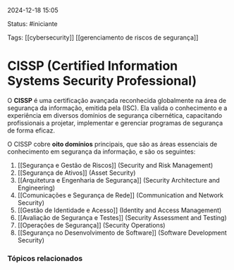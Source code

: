 
2024-12-18 15:05

Status: #iniciante

Tags: [[cybersecurity]] [[gerenciamento de riscos de segurança]]


# CISSP (Certified Information Systems Security Professional)

O **CISSP** é uma certificação avançada reconhecida globalmente na área de segurança da informação, emitida pela (ISC). Ela valida o conhecimento e a experiência em diversos domínios de segurança cibernética, capacitando profissionais a projetar, implementar e gerenciar programas de segurança de forma eficaz.

O CISSP cobre **oito domínios** principais, que são as áreas essenciais de conhecimento em segurança da informação, e são os seguintes:

1. [[Segurança e Gestão de Riscos]] (Security and Risk Management)
2. [[Segurança de Ativos]] (Asset Security)
3. [[Arquitetura e Engenharia de Segurança]] (Security Architecture and Engineering)
4. [[Comunicações e Segurança de Rede]] (Communication and Network Security)
5. [[Gestão de Identidade e Acesso]] (Identity and Access Management)
6. [[Avaliação de Segurança e Testes]] (Security Assessment and Testing)
7. [[Operações de Segurança]] (Security Operations)
8. [[Segurança no Desenvolvimento de Software]] (Software Development Security)

### Tópicos relacionados